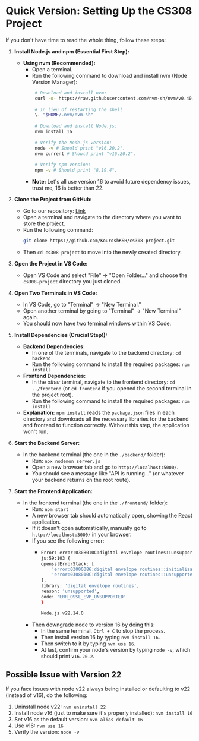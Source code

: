 # Quick Version: Setting Up the CS308 Project

If you don't have time to read the whole thing, follow these steps:

1.  **Install Node.js and npm (Essential First Step):**
    * **Using nvm (Recommended):**
        * Open a terminal.
        * Run the following command to download and install nvm (Node Version Manager):
           ```bash
			# Download and install nvm:
			curl -o- https://raw.githubusercontent.com/nvm-sh/nvm/v0.40.1/install.sh | bash
			
			# in lieu of restarting the shell
			\. "$HOME/.nvm/nvm.sh"
			
			# Download and install Node.js:
			nvm install 16
			
			# Verify the Node.js version:
			node -v # Should print "v16.20.2".
			nvm current # Should print "v16.20.2".
			
			# Verify npm version:
			npm -v # Should print "8.19.4".
			```
        * **Note:** Let's all use version 16 to avoid future dependency issues, trust me, 16 is better than 22.

2.  **Clone the Project from GitHub:**
    * Go to our repository: [Link](https://github.com/KouroshKSH/cs308-project.git)
    * Open a terminal and navigate to the directory where you want to store the project.
    * Run the following command:
        ```bash
        git clone https://github.com/KouroshKSH/cs308-project.git
        ```
    * Then `cd cs308-project` to move into the newly created directory.

3.  **Open the Project in VS Code:**
    * Open VS Code and select "File" -> "Open Folder..." and choose the `cs308-project` directory you just cloned.

4.  **Open Two Terminals in VS Code:**
    * In VS Code, go to "Terminal" -> "New Terminal."
    * Open another terminal by going to "Terminal" -> "New Terminal" again.
    * You should now have two terminal windows within VS Code.

5.  **Install Dependencies (Crucial Step!):**
    * **Backend Dependencies:**
        * In one of the terminals, navigate to the backend directory: `cd backend`
        * Run the following command to install the required packages: `npm install`
    * **Frontend Dependencies:**
        * In the *other* terminal, navigate to the frontend directory: `cd ../frontend` (or `cd frontend` if you opened the second terminal in the project root).
        * Run the following command to install the required packages: `npm install`
    * **Explanation:** `npm install` reads the `package.json` files in each directory and downloads all the necessary libraries for the backend and frontend to function correctly. Without this step, the application won't run.

6.  **Start the Backend Server:**
    * In the backend terminal (the one in the `./backend/` folder):
        * Run: `npx nodemon server.js`
        * Open a new browser tab and go to `http://localhost:5000/`.
        * You should see a message like "API is running..." (or whatever your backend returns on the root route).

7.  **Start the Frontend Application:**
    * In the frontend terminal (the one in the `./frontend/` folder):
        * Run: `npm start`
        * A new browser tab should automatically open, showing the React application.
        * If it doesn't open automatically, manually go to `http://localhost:3000/` in your browser.
        * If you see the following error:
          * ```bash
            Error: error:0308010C:digital envelope routines::unsupported
            js:59:103 {
            opensslErrorStack: [
                'error:03000086:digital envelope routines::initialization error',
                'error:0308010C:digital envelope routines::unsupported'
            ],
            library: 'digital envelope routines',
            reason: 'unsupported',
            code: 'ERR_OSSL_EVP_UNSUPPORTED'
            }

            Node.js v22.14.0
            ```
        * Then downgrade node to version 16 by doing this:
          * In the same terminal, `Ctrl + C` to stop the process.
          * Then install version 16 by typing `nvm install 16`.
          * Then switch to it by typing `nvm use 16`.
          * At last, confirm your node's version by typing `node -v`, which should print `v16.20.2`.

## Possible Issue with Version 22
If you face issues with node v22 always being installed or defaulting to v22 (instead of v16), do the following:
1. Uninstall node v22: `nvm uninstall 22`
2. Install node v16 (just to make sure it's properly installed): `nvm install 16`
3. Set v16 as the default version: `nvm alias default 16`
4. Use v16: `nvm use 16`
5. Verify the version: `node -v`
